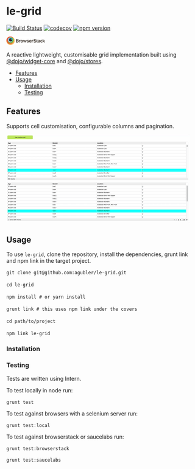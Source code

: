 # le-grid

[![Build Status](https://travis-ci.org/agubler/le-grid.svg?branch=master)](https://travis-ci.org/agubler/le-grid)
[![codecov](https://codecov.io/gh/agubler/le-grid/branch/master/graph/badge.svg)](https://codecov.io/gh/agubler/le-grid)
[![npm version](https://badge.fury.io/js/le-grid.svg)](https://badge.fury.io/js/le-grid)

<img src="docs/Logo-01.svg" width=20%>

A reactive lightweight, customisable grid implementation built using [@dojo/widget-core](https://github/dojo/widget-core) and [@dojo/stores](https://github/dojo/stores).

- [Features](#features)
- [Usage](#usage)
    - [Installation](#installation)
    - [Testing](#testing)

## Features

Supports cell customisation, configurable columns and pagination.

<img src="docs/le-grid.gif">

## Usage

To use `le-grid`, clone the repository, install the dependencies, grunt link and npm link in the target project.

```shell
git clone git@github.com:agubler/le-grid.git

cd le-grid

npm install # or yarn install

grunt link # this uses npm link under the covers

cd path/to/project

npm link le-grid
```

### Installation

### Testing

Tests are written using Intern.

To test locally in node run:

```shell
grunt test
```

To test against browsers with a  selenium server run:

```ts
grunt test:local
```

To test against browserstack or saucelabs run:

```
grunt test:browserstack
```

```
grunt test:saucelabs
```
